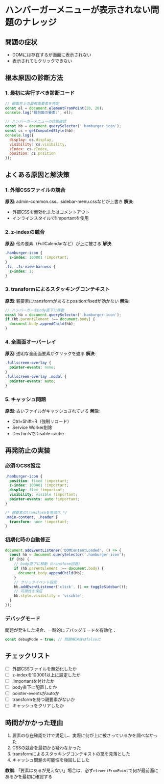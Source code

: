 # ハンバーガーメニューが表示されない問題のナレッジ

## 問題の症状
- DOMには存在するが画面に表示されない
- 表示されてもクリックできない

## 根本原因の診断方法

### 1. 最初に実行すべき診断コード
```javascript
// 画面左上の最前面要素を特定
const el = document.elementFromPoint(20, 20);
console.log('最前面の要素:', el);

// ハンバーガーメニューの状態確認
const hb = document.querySelector('.hamburger-icon');
const cs = getComputedStyle(hb);
console.log({
  display: cs.display,
  visibility: cs.visibility, 
  zIndex: cs.zIndex,
  position: cs.position
});
```

## よくある原因と解決策

### 1. 外部CSSファイルの競合
**原因**: admin-common.css、sidebar-menu.cssなどが上書き
**解決**: 
- 外部CSSを無効化またはコメントアウト
- インラインスタイルで!importantを使用

### 2. z-indexの競合
**原因**: 他の要素（FullCalendarなど）が上に被さる
**解決**:
```css
.hamburger-icon {
  z-index: 100001 !important;
}
.fc, .fc-view-harness {
  z-index: 1;
}
```

### 3. transformによるスタッキングコンテキスト
**原因**: 親要素にtransformがあるとposition:fixedが効かない
**解決**:
```javascript
// ハンバーガーをbody直下に移動
const hb = document.querySelector('.hamburger-icon');
if (hb.parentElement !== document.body) {
  document.body.appendChild(hb);
}
```

### 4. 全画面オーバーレイ
**原因**: 透明な全画面要素がクリックを遮る
**解決**:
```css
.fullscreen-overlay {
  pointer-events: none;
}
.fullscreen-overlay .modal {
  pointer-events: auto;
}
```

### 5. キャッシュ問題
**原因**: 古いファイルがキャッシュされている
**解決**:
- Ctrl+Shift+R（強制リロード）
- Service Worker削除
- DevToolsでDisable cache

## 再発防止の実装

### 必須のCSS設定
```css
.hamburger-icon {
  position: fixed !important;
  z-index: 100001 !important;
  display: flex !important;
  visibility: visible !important;
  pointer-events: auto !important;
}

/* 親要素のtransformを無効化 */
.main-content, .header {
  transform: none !important;
}
```

### 初期化時の自動修正
```javascript
document.addEventListener('DOMContentLoaded', () => {
  const hb = document.querySelector('.hamburger-icon');
  if (hb) {
    // body直下に移動（transform回避）
    if (hb.parentElement !== document.body) {
      document.body.appendChild(hb);
    }
    // クリックイベント設定
    hb.addEventListener('click', () => toggleSidebar());
    // 可視性を保証
    hb.style.visibility = 'visible';
  }
});
```

### デバッグモード
問題が発生した場合、一時的にデバッグモードを有効化：
```javascript
const debugMode = true; // 問題解決後はfalseに
```

## チェックリスト
- [ ] 外部CSSファイルを無効化したか
- [ ] z-indexを100001以上に設定したか  
- [ ] !importantを付けたか
- [ ] body直下に配置したか
- [ ] pointer-eventsがautoか
- [ ] transformを持つ親要素がないか
- [ ] キャッシュをクリアしたか

## 時間がかかった理由
1. 要素の存在確認だけで満足し、実際に何が上に被さっているかを調べなかった
2. CSSの競合を最初から疑わなかった
3. transformによるスタッキングコンテキストの罠を見落とした
4. キャッシュ問題の可能性を後回しにした

**教訓**: 「要素はあるが見えない」場合は、必ず`elementFromPoint`で何が最前面にあるかを最初に確認する